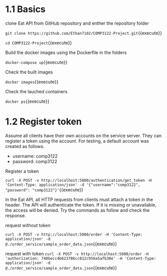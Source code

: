# 1.1 Basics
clone Eat API from GitHub repository and enther the repository folder

`git clone https://github.com/Ethan7102/COMP3122-Project.git`{{execute}}

`cd COMP3122-Project`{{execute}}

Build the docker images using the Dockerfile in the folders

`docker-compose up`{{execute}}

Check the built images

`docker images`{{execute}}

Check the lauched containers

`docker ps`{{execute}}

# 1.2 Register token
Assume all clients have their own accounts on the service server. They can register a token using the account. For testing, a default account was created as follows.
- username: comp3122
- password: comp3122

Register a token

`curl -X POST -v http://localhost:5000/authentication/get_token -H 'Content-Type: application/json' -d '{"username":"comp3122", "password": "comp3122"}'`{{execute}}

In the Eat API, all HTTP requests from clients must attach a token in the header.  The API will authenticate the token. If it is missing or unavailable, the access will be denied. Try the commands as follow and check the response.

request without token

`curl -X POST -v http://localhost:5000/order -H 'Content-Type: application/json' -d @./order_service/sample_order_data.json`{{execute}}

request with token
`curl -X POST -v http://localhost:5000/order -H 'authorization: 740becc4b623786cc812c956a5afb30e' -H 'Content-Type: application/json' -d @./order_service/sample_order_data.json`{{execute}}
